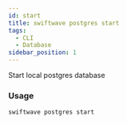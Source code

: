 ```yaml
---
id: start
title: swiftwave postgres start
tags:
  - CLI
  - Database
sidebar_position: 1
---
```



Start local postgres database

### Usage

```
swiftwave postgres start
```